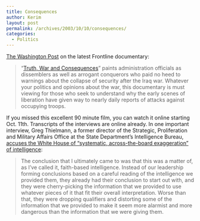 ```yaml
---
title: Consequences
author: Kerim
layout: post
permalink: /archives/2003/10/10/consequences/
categories:
  - Politics
---
```

<a href="http://www.washingtonpost.com/wp-dyn/articles/A899-2003Oct8.html" onclick="_gaq.push(['_trackEvent', 'outbound-article', 'http://www.washingtonpost.com/wp-dyn/articles/A899-2003Oct8.html', 'The Washington Post']);" >The Washington Post</a> on the latest Frontline documentary:


>   &#8220;<a href="http://www.pbs.org/wgbh/pages/frontline/shows/truth/" onclick="_gaq.push(['_trackEvent', 'outbound-article', 'http://www.pbs.org/wgbh/pages/frontline/shows/truth/', 'Truth, War and Consequences']);" >Truth, War and Consequences</a>&#8221; paints administration officials as dissemblers as well as arrogant conquerors who paid no heed to warnings about the collapse of security after the Iraq war. Whatever your politics and opinions about the war, this documentary is must viewing for those who seek to understand why the early scenes of liberation have given way to nearly daily reports of attacks against occupying troops.


If you missed this excellent 90 minute film, you can watch it online starting Oct. 11th. Transcripts of the interviews are online already. In one important interview, Greg Thielmann, a former director of the Strategic, Proliferation and Military Affairs Office at the State Department&#8217;s Intelligence Bureau, <a href="http://www.pbs.org/wgbh/pages/frontline/shows/truth/interviews/thielmann.html" onclick="_gaq.push(['_trackEvent', 'outbound-article', 'http://www.pbs.org/wgbh/pages/frontline/shows/truth/interviews/thielmann.html', 'accuses the White House of &#8220;systematic, across-the-board exaggeration&#8221; of intelligence']);" >accuses the White House of &#8220;systematic, across-the-board exaggeration&#8221; of intelligence</a>:


>   The conclusion that I ultimately came to was that this was a matter of, as I&#8217;ve called it, faith-based intelligence. Instead of our leadership forming conclusions based on a careful reading of the intelligence we provided them, they already had their conclusion to start out with, and they were cherry-picking the information that we provided to use whatever pieces of it that fit their overall interpretation. Worse than that, they were dropping qualifiers and distorting some of the information that we provided to make it seem more alarmist and more dangerous than the information that we were giving them.


